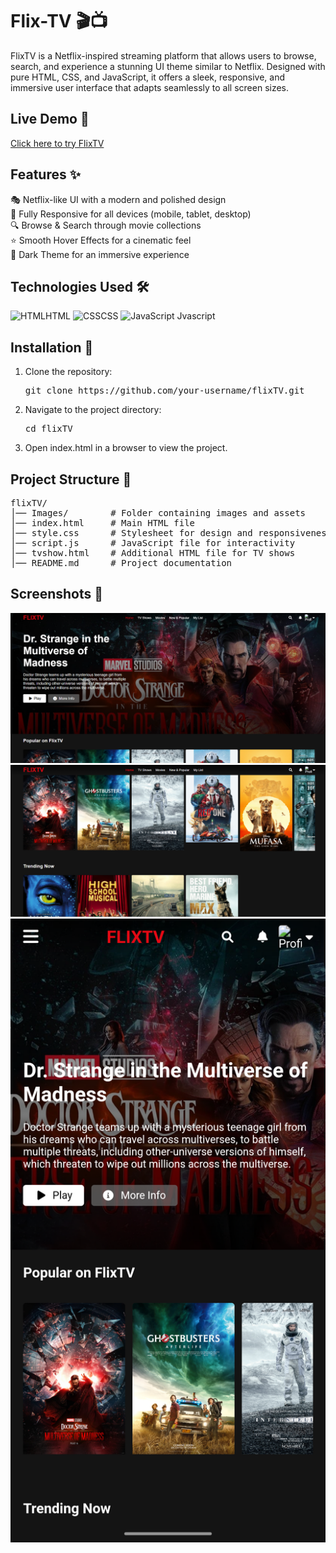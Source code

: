 # Flix-TV 🎬📺  
FlixTV is a Netflix-inspired streaming platform that allows users to browse, search, and experience a stunning UI theme similar to Netflix. Designed with pure HTML, CSS, and JavaScript, it offers a sleek, responsive, and immersive user interface that adapts seamlessly to all screen sizes.  

## Live Demo 🚀
[Click here to try FlixTV](https://jason3105.github.io/Flix-TV/)

## Features ✨
🎭 Netflix-like UI with a modern and polished design  
📱 Fully Responsive for all devices (mobile, tablet, desktop)  
🔍 Browse & Search through movie collections  
⭐ Smooth Hover Effects for a cinematic feel  
🌙 Dark Theme for an immersive experience  

## Technologies Used 🛠️
<p align="left">
  <img src="https://upload.wikimedia.org/wikipedia/commons/6/61/HTML5_logo_and_wordmark.svg" alt="HTML" width="50" height="50"/>HTML
  <img src="https://upload.wikimedia.org/wikipedia/commons/d/d5/CSS3_logo_and_wordmark.svg" alt="CSS" width="50" height="50"/>CSS
  <img src="https://upload.wikimedia.org/wikipedia/commons/6/6a/JavaScript-logo.png" alt="JavaScript" width="50" height="50"/> Jvascript
</p>

## Installation 🚀
1. Clone the repository:
   <pre>git clone https://github.com/your-username/flixTV.git</pre>
2. Navigate to the project directory:
   <pre>cd flixTV</pre>
3. Open index.html in a browser to view the project.

## Project Structure 📂
<pre>flixTV/
│── Images/        # Folder containing images and assets
│── index.html     # Main HTML file
│── style.css      # Stylesheet for design and responsiveness
│── script.js      # JavaScript file for interactivity
│── tvshow.html    # Additional HTML file for TV shows
│── README.md      # Project documentation
</pre>

## Screenshots 📸
![Home_Page](Images/img1.png)  
![Movies_Section](Images/img2.png)  
![Responsive_Mobile_Screen](Images/img3.png)  
